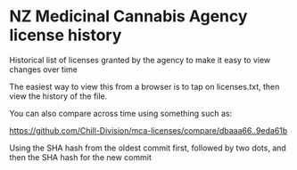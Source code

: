 # NZ Medicinal Cannabis Agency license history
Historical list of licenses granted by the agency to make it easy to view changes over time

The easiest way to view this from a browser is to tap on licenses.txt, then view the history of the file.

You can also compare across time using something such as:

https://github.com/Chill-Division/mca-licenses/compare/dbaaa66..9eda61b

Using the SHA hash from the oldest commit first, followed by two dots, and then the SHA hash for the new commit
